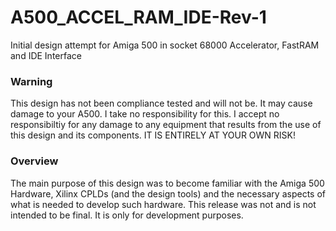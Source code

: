 # A500_ACCEL_RAM_IDE-Rev-1
Initial design attempt for Amiga 500 in socket 68000 Accelerator, FastRAM and IDE Interface

### Warning

This design has not been compliance tested and will not be. It may cause damage to your A500. I take no responsibility for this.
I accept no responsibiltiy for any damage to any equipment that results from the use of this design and its components. IT IS ENTIRELY AT YOUR OWN RISK!

### Overview

The main purpose of this design was to become familiar with the Amiga 500 Hardware, Xilinx CPLDs (and the design tools) and the necessary aspects of what is needed to develop such hardware. This release was not and is not intended to be final. It is only for development purposes.

